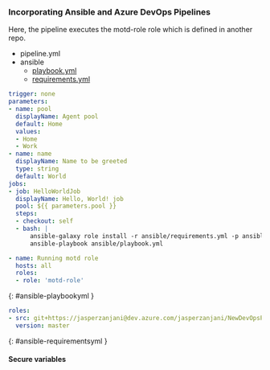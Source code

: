 ### Incorporating Ansible and Azure DevOps Pipelines

Here, the pipeline executes the motd-role role which is defined in another repo.

- pipeline.yml
- ansible
    - [playbook.yml](#ansible-playbookyml)
    - [requirements.yml](#ansible-requirementsyml)

```yaml title="pipeline.yml"
trigger: none
parameters:
- name: pool
  displayName: Agent pool
  default: Home
  values:
  - Home
  - Work
- name: name
  displayName: Name to be greeted
  type: string
  default: World
jobs:
- job: HelloWorldJob
  displayName: Hello, World! job
  pool: ${{ parameters.pool }}
  steps:
  - checkout: self
  - bash: |
      ansible-galaxy role install -r ansible/requirements.yml -p ansible/roles -f
      ansible-playbook ansible/playbook.yml
```

```yaml title="ansible/playbook.yml"
- name: Running motd role
  hosts: all
  roles:
  - role: 'motd-role'
```
{: #ansible-playbookyml }

```yaml title="ansible/requirements.yml"
roles:
- src: git+https://jasperzanjani@dev.azure.com/jasperzanjani/NewDevOpsProject/_git/motd-role
  version: master
```
{: #ansible-requirementsyml }

#### Secure variables


